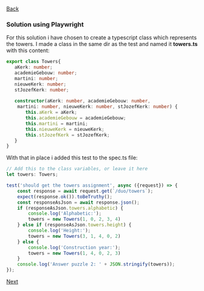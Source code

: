 [Back](../03.%20puzzle2.md)

### Solution using Playwright
For this solution i have chosen to create a typescript class which represents the towers. I made a class in the same dir as the test and named it **towers.ts** with this content:
 ```typescript
 export class Towers{  
    aKerk: number;  
    academieGebouw: number;  
    martini: number;  
    nieuweKerk: number;  
    stJozefKerk: number;  
  
    constructor(aKerk: number, academieGebouw: number,
     martini: number, nieuweKerk: number, stJozefKerk: number) {  
        this.aKerk = aKerk;  
        this.academieGebouw = academieGebouw;  
        this.martini = martini;  
        this.nieuweKerk = nieuweKerk;  
        this.stJozefKerk = stJozefKerk;  
    }  
}
```

With that in place i added this test to the spec.ts file:
```typescript
// Add this to the class variables, or leave it here
let towers: Towers;

test('should get the towers assignment', async ({request}) => {  
    const response = await request.get(`/duo/towers`);  
    expect(response.ok()).toBeTruthy();  
    const responseAsJson = await response.json();   
    if (responseAsJson.towers.alphabetic) {  
        console.log('Alphabetic:');  
        towers = new Towers(1, 0, 2, 3, 4)  
    } else if (responseAsJson.towers.height) {  
        console.log('Height:');  
        towers = new Towers(3, 1, 4, 0, 2)  
    } else {  
        console.log('Construction year:');  
        towers = new Towers(1, 4, 0, 2, 3)  
    }  
    console.log('Answer puzzle 2: ' + JSON.stringify(towers));  
});
```

[Next](../04.%20puzzle3.md)
